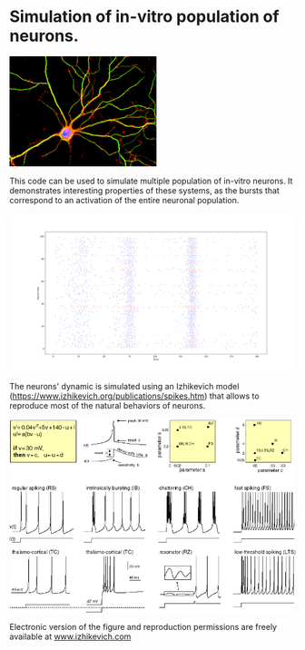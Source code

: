 # Simulation of in-vitro population of neurons.

![](example_image/neuron.png)

This code can be used to simulate multiple population of in-vitro neurons.
It demonstrates interesting properties of these systems, as the bursts that correspond to an activation of the entire neuronal population.

![](example_image/scatter.png)


The neurons' dynamic is simulated using an Izhikevich model (https://www.izhikevich.org/publications/spikes.htm) that allows to reproduce most of the natural behaviors of neurons.


![](example_image/izhik.gif)


Electronic version of the figure and reproduction permissions are freely available at www.izhikevich.com
